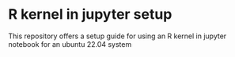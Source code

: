 # R kernel in jupyter setup
This repository offers a setup guide for using an R kernel in jupyter notebook for an ubuntu 22.04 system
